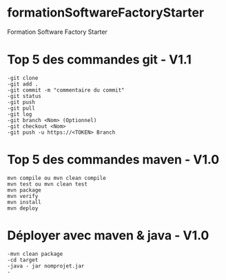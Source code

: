 # formationSoftwareFactoryStarter
Formation Software Factory Starter

# Top 5 des commandes git - V1.1
```
-git clone
-git add .
-git commit -m "commentaire du commit"
-git status
-git push
-git pull
-git log
-git branch <Nom> (Optionnel)
-git checkout <Nom>
-git push -u https://<TOKEN> Branch 
```

# Top 5 des commandes maven - V1.0
```
mvn compile ou mvn clean compile
mvn test ou mvn clean test
mvn package
mvn verify
mvn install
mvn deploy
```

# Déployer avec maven & java - V1.0
```
-mvn clean package
-cd target
-java - jar nomprojet.jar
-
```
